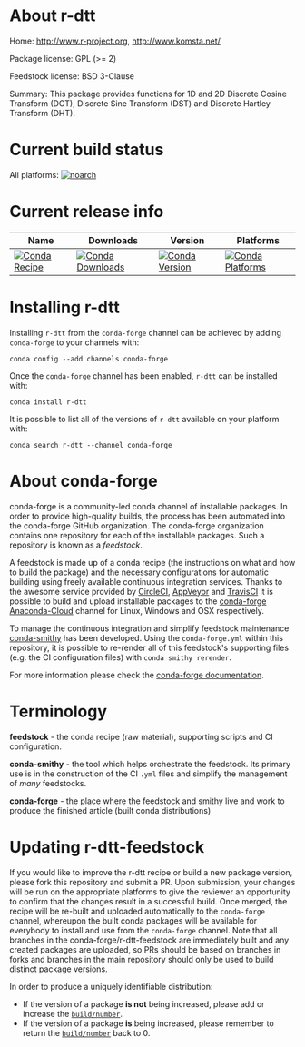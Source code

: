 About r-dtt
===========

Home: http://www.r-project.org, http://www.komsta.net/

Package license: GPL (>= 2)

Feedstock license: BSD 3-Clause

Summary: This package provides functions for 1D and 2D Discrete Cosine Transform (DCT), Discrete Sine Transform (DST) and Discrete Hartley Transform (DHT).



Current build status
====================

All platforms:
[![noarch](https://img.shields.io/circleci/project/github/conda-forge/r-dtt-feedstock/master.svg?label=noarch)](https://circleci.com/gh/conda-forge/r-dtt-feedstock)

Current release info
====================

| Name | Downloads | Version | Platforms |
| --- | --- | --- | --- |
| [![Conda Recipe](https://img.shields.io/badge/recipe-r--dtt-green.svg)](https://anaconda.org/conda-forge/r-dtt) | [![Conda Downloads](https://img.shields.io/conda/dn/conda-forge/r-dtt.svg)](https://anaconda.org/conda-forge/r-dtt) | [![Conda Version](https://img.shields.io/conda/vn/conda-forge/r-dtt.svg)](https://anaconda.org/conda-forge/r-dtt) | [![Conda Platforms](https://img.shields.io/conda/pn/conda-forge/r-dtt.svg)](https://anaconda.org/conda-forge/r-dtt) |

Installing r-dtt
================

Installing `r-dtt` from the `conda-forge` channel can be achieved by adding `conda-forge` to your channels with:

```
conda config --add channels conda-forge
```

Once the `conda-forge` channel has been enabled, `r-dtt` can be installed with:

```
conda install r-dtt
```

It is possible to list all of the versions of `r-dtt` available on your platform with:

```
conda search r-dtt --channel conda-forge
```


About conda-forge
=================

conda-forge is a community-led conda channel of installable packages.
In order to provide high-quality builds, the process has been automated into the
conda-forge GitHub organization. The conda-forge organization contains one repository
for each of the installable packages. Such a repository is known as a *feedstock*.

A feedstock is made up of a conda recipe (the instructions on what and how to build
the package) and the necessary configurations for automatic building using freely
available continuous integration services. Thanks to the awesome service provided by
[CircleCI](https://circleci.com/), [AppVeyor](https://www.appveyor.com/)
and [TravisCI](https://travis-ci.org/) it is possible to build and upload installable
packages to the [conda-forge](https://anaconda.org/conda-forge)
[Anaconda-Cloud](https://anaconda.org/) channel for Linux, Windows and OSX respectively.

To manage the continuous integration and simplify feedstock maintenance
[conda-smithy](https://github.com/conda-forge/conda-smithy) has been developed.
Using the ``conda-forge.yml`` within this repository, it is possible to re-render all of
this feedstock's supporting files (e.g. the CI configuration files) with ``conda smithy rerender``.

For more information please check the [conda-forge documentation](https://conda-forge.org/docs/).

Terminology
===========

**feedstock** - the conda recipe (raw material), supporting scripts and CI configuration.

**conda-smithy** - the tool which helps orchestrate the feedstock.
                   Its primary use is in the construction of the CI ``.yml`` files
                   and simplify the management of *many* feedstocks.

**conda-forge** - the place where the feedstock and smithy live and work to
                  produce the finished article (built conda distributions)


Updating r-dtt-feedstock
========================

If you would like to improve the r-dtt recipe or build a new
package version, please fork this repository and submit a PR. Upon submission,
your changes will be run on the appropriate platforms to give the reviewer an
opportunity to confirm that the changes result in a successful build. Once
merged, the recipe will be re-built and uploaded automatically to the
`conda-forge` channel, whereupon the built conda packages will be available for
everybody to install and use from the `conda-forge` channel.
Note that all branches in the conda-forge/r-dtt-feedstock are
immediately built and any created packages are uploaded, so PRs should be based
on branches in forks and branches in the main repository should only be used to
build distinct package versions.

In order to produce a uniquely identifiable distribution:
 * If the version of a package **is not** being increased, please add or increase
   the [``build/number``](https://conda.io/docs/user-guide/tasks/build-packages/define-metadata.html#build-number-and-string).
 * If the version of a package **is** being increased, please remember to return
   the [``build/number``](https://conda.io/docs/user-guide/tasks/build-packages/define-metadata.html#build-number-and-string)
   back to 0.
